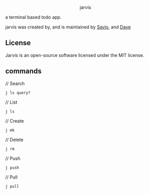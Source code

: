 <p align="center">jarvis</p>

a terminal based todo app.

jarvis was created by, and is maintained by [Savio](https://github.com/lotharthesavior), and [Dave](https://github.com/davidhallin)

## License

Jarvis is an open-source software licensed under the MIT license.

## commands

// Search

```
j ls query?
```

// List

```shell
j ls
```

// Create

```shell
j mk  
```

// Delete

```shell
j rm
```

// Push

```shell
j push
```

// Pull

```shell
j pull
```

